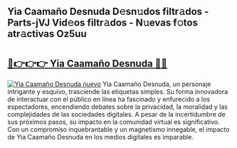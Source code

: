 ## Yia Caamaño Desnuda D𝚎sn𝚞dos filtr𝚊dos - Parts-jVJ Vid𝚎os filtr𝚊dos - N𝚞evas f𝚘tos atr𝚊ctivas Oz5uu

# <h2><a href="http://mb8nqsj.tromn.icu/?c=Yia+Caama%c3%b1o+Desnuda">🔗👉👉👉 Yia Caamaño Desnuda 🔗🔗</a></h2>

[![Yia Caamaño Desnuda nuevo](https://i.imgur.com/pEAQMta.gif)](http://mb8nqsj.tromn.icu/?c=Yia+Caama%c3%b1o+Desnuda)
Yia Caamaño Desnuda, un personaje intrigante y esquivo, trasciende las etiquetas simples. Su forma innovadora de interactuar con el público en línea ha fascinado y enfurecido a los espectadores, encendiendo debates sobre la privacidad, la moralidad y las complejidades de las sociedades digitales. A pesar de la incertidumbre de sus próximos pasos, su impacto en la comunidad virtual es significativo. Con un compromiso inquebrantable y un magnetismo innegable, el impacto de Yia Caamaño Desnuda en los medios digitales es imparable.
